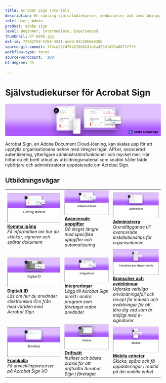 ```yaml
---
title: Acrobat Sign Tutorials
description: En samling självstudiekurser, webbinarier och användningsfall som utformats för att snabbt hålla både nybörjare och administratörer uppdaterade om Acrobat Sign
role: User, Admin
product: adobe sign
level: Beginner, Intermediate, Experienced
thumbnail: KT-6846.jpg
exl-id: 72762750-5764-4541-aedd-94230b56936b
source-git-commit: 174ce22fd784210b6241a6a42831497a007377f9
workflow-type: tm+mt
source-wordcount: '200'
ht-degree: 4%

---
```


# Självstudiekurser för Acrobat Sign

![Acrobat Sign Hero Image](assets/Hero_Sign.jpg)

Acrobat Sign, en Adobe Document Cloud-lösning, kan skalas upp för att uppfylla organisationens behov med integreringar, API:er, avancerad autentisering, ytterligare administratörsfunktioner och mycket mer. Här hittar du ett brett utbud av utbildningsmaterial som snabbt håller både nybörjare och administratörer uppdaterade om Acrobat Sign.

## Utbildningsvägar

<table style="table-layout:fixed">
<tr>
  <td>
    <a href="sign-beginner-tutorials/beginner-users-overview.md">
      <img alt="Komma igång" src="assets/AS_Title_Getting-Started.png" />
    </a>
    <div>
    <a href="sign-beginner-tutorials/beginner-users-overview.md"><strong>Komma igång</strong></a>
    </div>
    <em>Få information om hur du skickar, signerar och spårar dokument</em>
    <br>
  </td>
  <td>
    <a href="sign-advanced-users/advanced-users-overview.md">
      <img alt="Avancerade uppgifter" src="assets/AS_Title_Advanced.png" />
    </a>
    <div>
    <a href="sign-advanced-users/advanced-users-overview.md"><strong>Avancerade uppgifter</strong></a>
    </div>
    <em>Gå steget längre med specifika uppgifter och automatisering</em>
    <br>
  </td>  
  <td>
    <a href="admin/intro-admin-overview.md">
      <img alt="Administrera" src="assets/AS_Title_Administer.png" />
    </a>
    <div>
    <a href="admin/intro-admin-overview.md"><strong>Administrera</strong></a>
    </div>
    <em>Grundläggande till avancerade installationstips för organisationen</em>
    <br>
  </td>
</tr>
<tr>
  <td>
    <a href="digitalid/digitalid-overview.md">
      <img alt="Digitalt ID" src="assets/AS_Title_DigitalID.png" />
    </a>
    <div>
    <a href="digitalid/digitalid-overview.md"><strong>Digitalt ID</strong></a>
    </div>
    <em>Läs om hur du använder elektroniska ID:n från hela världen med Acrobat Sign</em>
    <br>
  </td>
  <td>
    <a href="integrations/integrations-overview.md">
      <img alt="Integreringar" src="assets/AS_Title_Integrate.png" />
    </a>
    <div>
    <a href="integrations/integrations-overview.md"><strong>Integreringar</strong></a>
    </div>
    <em>Lägg till Acrobat Sign direkt i andra program som företaget redan använder</em>
    <br>
  </td>
  <td>
    <a href="sign-usecase/expand-inspire-overview.md">
      <img alt="Branscher och avdelningar" src="assets/AS_Title_Industry.png" />
    </a>
    <div>
    <a href="sign-usecase/expand-inspire-overview.md"><strong>Branscher och avdelningar</strong></a>
    </div>
    <em>Utforska verkliga användningsfall och recept för industri och avdelningar för att lära dig vad som är möjligt med e-signaturer</em>
    <br>
  </td>
</tr>
<tr>
  <td>
    <a href="develop/develop-overview.md">
      <img alt="Framkalla" src="assets/AS_Title_Develop.png" />
    </a>
    <div>
    <a href="develop/develop-overview.md"><strong>Framkalla</strong></a>
    </div>
    <em>Få utvecklingsresurser på Acrobat Sign I/O</em>
    <br>
  </td>
   <td>
    <a href="deploy-overview.md">
      <img alt="Driftsätt" src="assets/AS_Title_Deploy.png" />
    </a>
    <div>
    <a href="deploy-overview.md"><strong>Driftsätt</strong></a>
    </div>
    <em>Insikter och bästa praxis för att driftsätta Acrobat Sign i företaget</em>
    <br>
  </td>
  <td>
    <a href="mobile/mobile-overview.md">
      <img alt="Mobila enheter" src="assets/AS_Title_Mobile.png" />
    </a>
    <div>
    <a href="mobile/mobile-overview.md"><strong>Mobila enheter</strong></a>
    </div>
    <em>Skicka, spåra och få uppdateringar i realtid på din mobila enhet</em>
    <br>
  </td>  
</tr>
</table>
